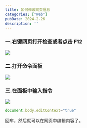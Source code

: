 ```yaml
---
title: 如何修改网页信息
categories: ["Web"]
pubDate: 2024-2-26
description: ''
---
```


### 一.右键网页打开检查或者点击 F12

![](https://cdn.jsdelivr.net/gh/SUNSIR007/picx-images-hosting@master/截屏2024-02-26-13.19.48.7ljq6oykh3.png)

### 二.打开命令面板

![](https://cdn.jsdelivr.net/gh/SUNSIR007/picx-images-hosting@master/截屏2024-02-26-13.20.12.7zq5xk8say.png)

### 三.在面板中输入指令

![](https://cdn.jsdelivr.net/gh/SUNSIR007/picx-images-hosting@master/截屏2024-02-26-13.21.08.2ruvakgvb8.png)

```javascript
document.body.editContext="true"
```

回车，然后就可以在网页中编辑内容了。

